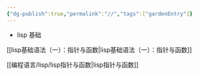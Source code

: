 ```yaml
---
{"dg-publish":true,"permalink":"//","tags":["gardenEntry"]}
---
```


- lisp 基础



[[lisp基础语法（一）：指针与函数\|lisp基础语法（一）：指针与函数]]

[[编程语言/lisp/lisp指针与函数\|lisp指针与函数]]
